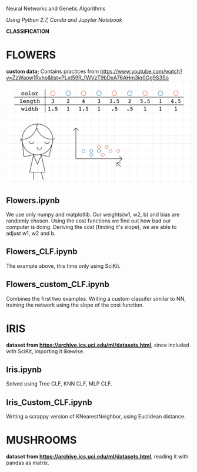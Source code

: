 Neural Networks and Genetic Algorithms

_Using Python 2.7, Conda and Jupyter Notebook_

**CLASSIFICATION**

# FLOWERS

**custom data;** Contains practices from https://www.youtube.com/watch?v=ZzWaow1Rvho&list=PLxt59R_fWVzT9bDxA76AHm3ig0Gg9S3So
![Flower_dataset](https://github.com/nativefairie/NN-GA/blob/master/Flowers.png)


Flowers.ipynb
--------------------------------
We use only numpy and matplotlib. 
Our weights(w1, w2, b) and bias are randomly chosen.
Using the cost functions we find out how bad our computer is doing.
Deriving the cost (finding it's slope), we are able to adjust w1, w2 and b.

Flowers_CLF.ipynb
--------------------------------
The example above, this time only using SciKit.

Flowers_custom_CLF.ipynb
--------------------------------
Combines the first two examples. Writing a custom classifer similar to NN, 
training the network using the slope of the cost function.




# IRIS
**dataset from https://archive.ics.uci.edu/ml/datasets.html**, since included with SciKit, importing it likewise.

Iris.ipynb
--------------------------------
Solved using Tree CLF, KNN CLF, MLP CLF.

Iris_Custom_CLF.ipynb
--------------------------------
Writing a scrappy version of KNearestNeighbor, using Euclidean distance.



# MUSHROOMS
**dataset from https://archive.ics.uci.edu/ml/datasets.html**, reading it with pandas as matrix.